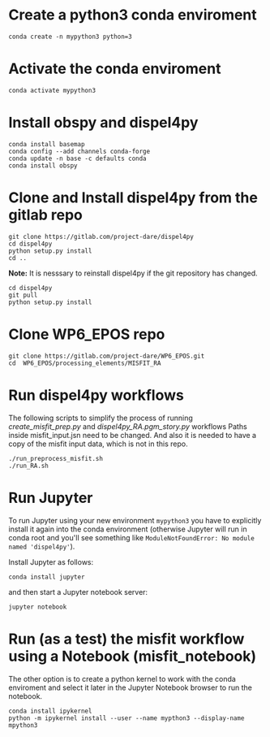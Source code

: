# Create a python3 conda enviroment

```
conda create -n mypython3 python=3

```
# Activate the conda enviroment
```
conda activate mypython3
```

# Install obspy and dispel4py
```
conda install basemap
conda config --add channels conda-forge
conda update -n base -c defaults conda
conda install obspy
```

# Clone and Install dispel4py from the gitlab repo
```
git clone https://gitlab.com/project-dare/dispel4py
cd dispel4py
python setup.py install
cd ..
```

**Note:** It is nesssary to reinstall dispel4py if the git repository has changed.

```
cd dispel4py
git pull
python setup.py install
```

# Clone WP6_EPOS repo 

```
git clone https://gitlab.com/project-dare/WP6_EPOS.git
cd  WP6_EPOS/processing_elements/MISFIT_RA
```

# Run dispel4py workflows

The following scripts to simplify the process of running *create_misfit_prep.py* and  *dispel4py_RA.pgm_story.py* workflows 
Paths inside misfit_input.jsn need to be changed. And also it is needed to have a copy  of the misfit input data, which is not in this repo.

```
./run_preprocess_misfit.sh
./run_RA.sh
```

# Run Jupyter

To run Jupyter using your new environment `mypython3` you have to explicitly install it again 
into the conda environment 
(otherwise Jupyter will run in conda root and you'll see something like `ModuleNotFoundError: No module named 'dispel4py'`).

Install Jupyter as follows:
```
conda install jupyter
```
and then start a Jupyter notebook server:
```
jupyter notebook
```

# Run (as a test) the misfit workflow using a Notebook (misfit_notebook)

The other option is to create a python kernel to work with the conda enviroment 
and select it later in the Jupyter Notebook browser to run the notebook.

```
conda install ipykernel
python -m ipykernel install --user --name mypthon3 --display-name mpython3
```
